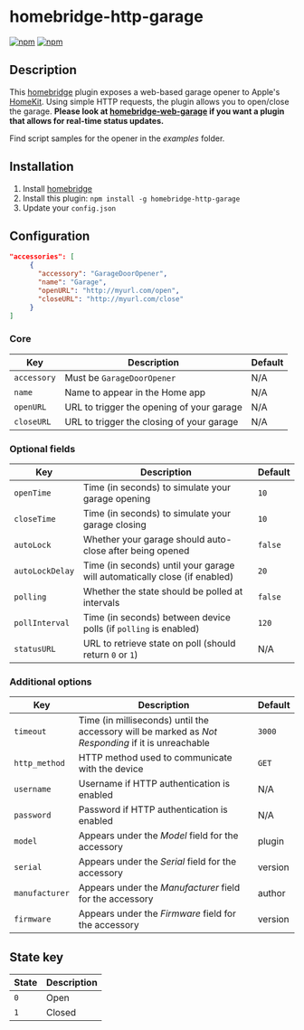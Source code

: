 # homebridge-http-garage

[![npm](https://img.shields.io/npm/v/homebridge-http-garage.svg)](https://www.npmjs.com/package/homebridge-http-garage) [![npm](https://img.shields.io/npm/dt/homebridge-http-garage.svg)](https://www.npmjs.com/package/homebridge-http-garage)

## Description

This [homebridge](https://github.com/nfarina/homebridge) plugin exposes a web-based garage opener to Apple's [HomeKit](http://www.apple.com/ios/home/). Using simple HTTP requests, the plugin allows you to open/close the garage. **Please look at [homebridge-web-garage](https://github.com/Tommrodrigues/homebridge-web-garage) if you want a plugin that allows for real-time status updates.**

Find script samples for the opener in the _examples_ folder.

## Installation

1. Install [homebridge](https://github.com/nfarina/homebridge#installation-details)
2. Install this plugin: `npm install -g homebridge-http-garage`
3. Update your `config.json`

## Configuration

```json
"accessories": [
     {
       "accessory": "GarageDoorOpener",
       "name": "Garage",
       "openURL": "http://myurl.com/open",
       "closeURL": "http://myurl.com/close"
     }
]
```

### Core
| Key | Description | Default |
| --- | --- | --- |
| `accessory` | Must be `GarageDoorOpener` | N/A |
| `name` | Name to appear in the Home app | N/A |
| `openURL` | URL to trigger the opening of your garage | N/A |
| `closeURL` | URL to trigger the closing of your garage | N/A |

### Optional fields
| Key | Description | Default |
| --- | --- | --- |
| `openTime` | Time (in seconds) to simulate your garage opening | `10` |
| `closeTime` | Time (in seconds) to simulate your garage closing | `10` |
| `autoLock` | Whether your garage should auto-close after being opened | `false` |
| `autoLockDelay` | Time (in seconds) until your garage will automatically close (if enabled) | `20` |
| `polling` | Whether the state should be polled at intervals | `false` |
| `pollInterval` | Time (in seconds) between device polls (if `polling` is enabled) | `120` |
| `statusURL` | URL to retrieve state on poll (should return `0` or `1`) | N/A |

### Additional options
| Key | Description | Default |
| --- | --- | --- |
| `timeout` | Time (in milliseconds) until the accessory will be marked as _Not Responding_ if it is unreachable | `3000` |
| `http_method` | HTTP method used to communicate with the device | `GET` |
| `username` | Username if HTTP authentication is enabled | N/A |
| `password` | Password if HTTP authentication is enabled | N/A |
| `model` | Appears under the _Model_ field for the accessory | plugin |
| `serial` | Appears under the _Serial_ field for the accessory | version |
| `manufacturer` | Appears under the _Manufacturer_ field for the accessory | author |
| `firmware` | Appears under the _Firmware_ field for the accessory | version |

## State key
| State | Description |
| --- | --- |
| `0` | Open |
| `1` | Closed |
